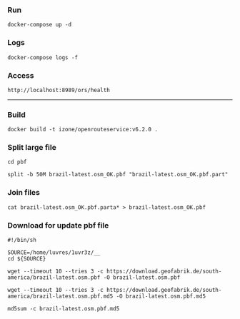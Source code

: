 ### Run
```
docker-compose up -d
```
### Logs
``` 
docker-compose logs -f
```
### Access
```
http://localhost:8989/ors/health
```
-----
### Build
```
docker build -t izone/openrouteservice:v6.2.0 .
```

### Split large file
```
cd pbf

split -b 50M brazil-latest.osm_OK.pbf "brazil-latest.osm_OK.pbf.part"
```
### Join files
```
cat brazil-latest.osm_OK.pbf.parta* > brazil-latest.osm_OK.pbf
```

### Download for update pbf file
```
#!/bin/sh

SOURCE=/home/luvres/1uvr3z/__
cd ${SOURCE}

wget --timeout 10 --tries 3 -c https://download.geofabrik.de/south-america/brazil-latest.osm.pbf -O brazil-latest.osm.pbf

wget --timeout 10 --tries 3 -c https://download.geofabrik.de/south-america/brazil-latest.osm.pbf.md5 -O brazil-latest.osm.pbf.md5

md5sum -c brazil-latest.osm.pbf.md5
```
